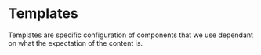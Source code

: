 # Templates

Templates are specific configuration of components that we use dependant on what
the expectation of the content is.
